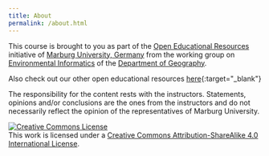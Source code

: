 ```yaml
---
title: About
permalink: /about.html
---
```


This course is brought to you as part of the [Open Educational Resources](https://oer.uni-marburg.de) initiative of [Marburg University, Germany](https://www.uni-marburg.de/de) from the working group on [Environmental Informatics](https://www.uni-marburg.de/fb19/fachgebiete/umweltinformatik/) of the [Department of Geography](https://www.uni-marburg.de/fb19).

Also check out our other open educational resources [here](https://geomoer.github.io/moer-info-page/){:target="_blank"}

The responsibility for the content rests with the instructors. Statements, opinions and/or conclusions are the ones from the instructors and do not necessarily reflect the opinion of the representatives of Marburg University.  

<a rel="license" href="http://creativecommons.org/licenses/by-sa/4.0/"><img alt="Creative Commons License" style="border-width:0" src="https://i.creativecommons.org/l/by-sa/4.0/88x31.png" /></a><br />This work is licensed under a <a rel="license" href="http://creativecommons.org/licenses/by-sa/4.0/">Creative Commons Attribution-ShareAlike 4.0 International License</a>.


